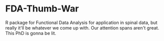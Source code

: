 # FDA-Thumb-War
R package for Functional Data Analysis for application in spinal data, but really it'll be whatever we come up with. Our attention spans aren't great. This PhD is gonna be lit.
